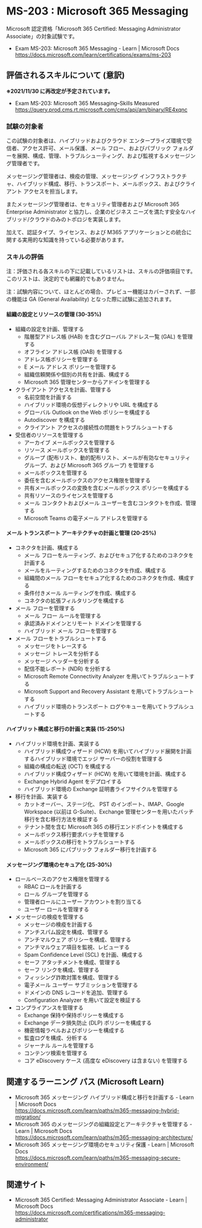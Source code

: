 # MS-203 : Microsoft 365 Messaging
Microsoft 認定資格「Microsoft 365 Certified: Messaging Administrator Associate」の対象試験です。
- Exam MS-203: Microsoft 365 Messaging - Learn | Microsoft Docs  
https://docs.microsoft.com/learn/certifications/exams/ms-203

## 評価されるスキルについて (意訳)
**※2021/11/30 に再改定が予定されています。**
- Exam MS-203: Microsoft 365 Messaging–Skills Measured  
https://query.prod.cms.rt.microsoft.com/cms/api/am/binary/RE4xqnc

### 試験の対象者
この試験の対象者は、ハイブリッドおよびクラウド エンタープライズ環境で受信者、アクセス許可、メール保護、メール フロー、およびパブリック フォルダーを展開、構成、管理、トラブルシューティング、および監視するメッセージング管理者です。

メッセージング管理者は、検疫の管理、メッセージング インフラストラクチャ、ハイブリッド構成、移行、トランスポート、メールボックス、およびクライアント アクセスを担当します。

またメッセージング管理者は、セキュリティ管理者および Microsoft 365 Enterprise Administrator と協力し、企業のビジネス ニーズを満たす安全なハイブリッド/クラウドのみのトポロジを実装します。

加えて、認証タイプ、ライセンス、および M365 アプリケーションとの統合に関する実用的な知識を持っている必要があります。

### スキルの評価
注：評価される各スキルの下に記載しているリストは、スキルの評価項目です。このリストは、決定的でも網羅的でもありません。

注：試験内容について、ほとんどの場合、プレビュー機能はカバーされず、一部の機能は GA (General Availability) となった際に試験に追加されます。

#### 組織の設定とリソースの管理 (30-35%)
- 組織の設定を計画、管理する
  - 階層型アドレス帳 (HAB) を含むグローバル アドレス一覧 (GAL) を管理する
  - オフライン アドレス帳 (OAB) を管理する
  - アドレス帳ポリシーを管理する
  - E メール アドレス ポリシーを管理する
  - 組織信頼関係や個別の共有を計画、構成する
  - Microsoft 365 管理センターからアドインを管理する
- クライアント アクセスを計画、管理する
  - 名前空間を計画する
  - ハイブリッド環境の仮想ディレクトリや URL を構成する
  - グローバル Outlook on the Web ポリシーを構成する
  - Autodiscover を構成する
  - クライアント アクセスの接続性の問題をトラブルシュートする
- 受信者のリソースを管理する
  - アーカイブ メールボックスを管理する
  - リソース メールボックスを管理する
  - グループ (配布リスト、動的配布リスト、メールが有効なセキュリティ グループ、および Microsoft 365 グループ) を管理する
  - メールボックスを管理する
  - 委任を含むメールボックスのアクセス権限を管理する
  - 共有メールボックスの変換を含むメールボックス ポリシーを構成する
  - 共有リソースのライセンスを管理する
  - メール コンタクトおよびメール ユーザーを含むコンタクトを作成、管理する
  - Microsoft Teams の電子メール アドレスを管理する
#### メール トランスポート アーキテクチャの計画と管理 (20-25%)
- コネクタを計画、構成する
  - メール フローをルーティング、およびセキュア化するためのコネクタを計画する
  - メールをルーティングするためのコネクタを作成、構成する
  - 組織間のメール フローをセキュア化するためのコネクタを作成、構成する
  - 条件付きメール ルーティングを作成、構成する
  - コネクタの拡張フィルタリングを構成する
- メール フローを管理する
  - メール フロー ルールを管理する
  - 承認済みドメインとリモート ドメインを管理する
  - ハイブリッド メール フローを管理する
- メール フローをトラブルシュートする
  - メッセージをトレースする
  - メッセージ トレースを分析する
  - メッセージ ヘッダーを分析する
  - 配信不能レポート (NDR) を分析する
  - Microsoft Remote Connectivity Analyzer を用いてトラブルシュートする
  - Microsoft Support and Recovery Assistant を用いてトラブルシュートする
  - ハイブリッド環境のトランスポート ログやキューを用いてトラブルシュートする
#### ハイブリット構成と移行の計画と実装 (15-250%)
- ハイブリッド環境を計画、実装する
  - ハイブリッド構成ウィザード (HCW) を用いてハイブリッド展開を計画するハイブリッド環境でエッジ サーバーの役割を管理する
  - 組織の構成の転送 (OCT) を構成する
  - ハイブリッド構成ウィザード (HCW) を用いて環境を計画、構成する
  - Exchange Hybrid Agent をデプロイする
  - ハイブリッド環境の Exchange 証明書ライフサイクルを管理する
- 移行を計画、実装する
  - カットオーバー、ステージ化、 PST のインポート、IMAP、Google Workspace (以前は G-Suite)、Exchange 管理センターを用いたバッチ移行を含む移行方法を検証する
  - テナント間を含む Microsoft 365 の移行エンドポイントを構成する
  - メールボックス移行要求バッチを管理する
  - メールボックスの移行をトラブルシュートする
  - Microsoft 365 にパブリック フォルダー移行を計画する
#### メッセージング環境のセキュア化 (25-30%)
- ロールベースのアクセス権限を管理する
  - RBAC ロールを計画する
  - ロール グループを管理する
  - 管理者ロールにユーザー アカウントを割り当てる
  - ユーザー ロールを管理する
- メッセージの検疫を管理する
  - メッセージの検疫を計画する
  - アンチスパム設定を構成、管理する
  - アンチマルウェア ポリシーを構成、管理する
  - アンチマルウェア項目を監視、レビューする
  - Spam Confidence Level (SCL) を計画、構成する
  - セーフ アタッチメントを構成、管理する
  - セーフ リンクを構成、管理する
  - フィッシング詐欺対策を構成、管理する
  - 電子メール ユーザー サブミッションを管理する
  - ドメインの DNS レコードを追加、管理する
  - Configuration Analyzer を用いて設定を検証する
- コンプライアンスを管理する
  - Exchange 保持や保持ポリシーを構成する
  - Exchange データ損失防止 (DLP) ポリシーを構成する
  - 機密情報ラベルおよびポリシーを構成する
  - 監査ログを構成、分析する
  - ジャーナル ルールを管理する
  - コンテンツ検索を管理する
  - コア eDiscovery ケース (高度な eDiscovery は含まない) を管理する

## 関連するラーニング パス (Microsoft Learn)
- Microsoft 365 メッセージング ハイブリッド構成と移行を計画する - Learn | Microsoft Docs  
https://docs.microsoft.com/learn/paths/m365-messaging-hybrid-migration/
- Microsoft 365 のメッセージングの組織設定とアーキテクチャを管理する - Learn | Microsoft Docs  
https://docs.microsoft.com/learn/paths/m365-messaging-architecture/
- Microsoft 365 メッセージング環境のセキュリティ保護 - Learn | Microsoft Docs  
https://docs.microsoft.com/learn/paths/m365-messaging-secure-environment/

## 関連サイト
- Microsoft 365 Certified: Messaging Administrator Associate - Learn | Microsoft Docs  
https://docs.microsoft.com/certifications/m365-messaging-administrator